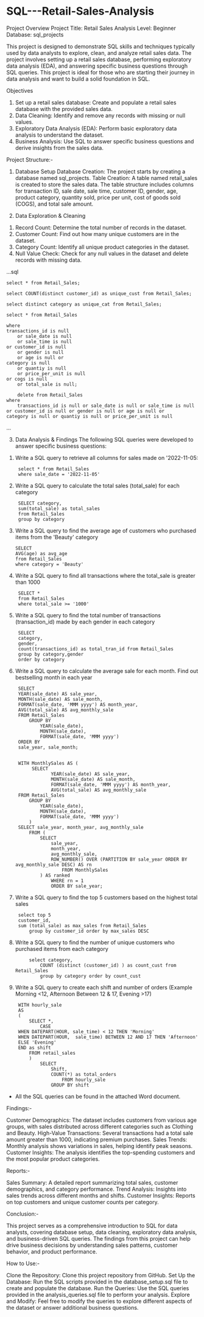 # SQL---Retail-Sales-Analysis



Project Overview
Project Title: Retail Sales Analysis
Level: Beginner
Database: sql_projects




This project is designed to demonstrate SQL skills and techniques typically used by data analysts to explore, clean, and analyze retail sales data. The project involves setting up a retail sales database, performing exploratory data analysis (EDA), and answering specific business questions through SQL queries. This project is ideal for those who are starting their journey in data analysis and want to build a solid foundation in SQL.





Objectives
1) Set up a retail sales database:  Create and populate a retail sales database with the provided sales data.
2) Data Cleaning: Identify and remove any records with missing or null values.
3) Exploratory Data Analysis (EDA): Perform basic exploratory data analysis to understand the dataset.
4) Business Analysis: Use SQL to answer specific business questions and derive insights from the sales data.


Project Structure:-

1. Database Setup
           Database Creation: The project starts by creating a database named sql_projects.
           Table Creation: A table named retail_sales is created to store the sales data. The table structure includes columns for transaction ID, sale              date, sale time, customer ID, gender, age, product category, quantity sold, price per unit, cost of goods sold (COGS), and total sale amount.


2. Data Exploration & Cleaning


  1) Record Count: Determine the total number of records in the dataset.
  2) Customer Count: Find out how many unique customers are in the dataset.
  3) Category Count: Identify all unique product categories in the dataset.
  4)  Null Value Check: Check for any null values in the dataset and delete records with missing data.

...sql
										
										
	select * from Retail_Sales;

	select COUNT(distinct customer_id) as unique_cust from Retail_Sales;
	
	select distinct category as unique_cat from Retail_Sales;

	select * from Retail_Sales 
	
	where 
	transactions_id is null 
        or sale_date is null 
        or sale_time is null
	or customer_id is null 
        or gender is null 
        or age is null or 
	category is null 
        or quantiy is null 
        or price_per_unit is null
	or cogs is null 
        or total_sale is null;

		delete from Retail_Sales 
	where 
		transactions_id is null or sale_date is null or sale_time is null
	or customer_id is null or gender is null or age is null or 
	category is null or quantiy is null or price_per_unit is null

...


3. Data Analysis & Findings
The following SQL queries were developed to answer specific business questions:


1) Write a SQL query to retrieve all columns for sales made on '2022-11-05:

		select * from Retail_Sales
		where sale_date = '2022-11-05'


2) Write a SQL query to calculate the total sales (total_sale) for each category

		SELECT category,
		sum(total_sale) as total_sales
 		from Retail_Sales
 		group by category

 3) Write a SQL query to find the average age of customers who purchased items from the 'Beauty' category
 
		SELECT
		AVG(age) as avg_age
		from Retail_Sales
		where category = 'Beauty'

4) Write a SQL query to find all transactions where the total_sale is greater than 1000

		SELECT *
		from Retail_Sales
		where total_sale >= '1000'


5) Write a SQL query to find the total number of transactions (transaction_id) made by each gender in each category

		SELECT
		category,
		gender,
		count(transactions_id) as total_tran_id from Retail_Sales
		group by category,gender 
		order by category


6) Write a SQL query to calculate the average sale for each month. Find out bestselling month in each year

		SELECT 
    	YEAR(sale_date) AS sale_year,
    	MONTH(sale_date) AS sale_month,
    	FORMAT(sale_date, 'MMM yyyy') AS month_year,
    	AVG(total_sale) AS avg_monthly_sale
		FROM Retail_Sales
			GROUP BY 
    			YEAR(sale_date),
    			MONTH(sale_date),
    			FORMAT(sale_date, 'MMM yyyy')
		ORDER BY 
    	sale_year, sale_month;


		WITH MonthlySales AS (
   			 SELECT 
        			YEAR(sale_date) AS sale_year,
    				MONTH(sale_date) AS sale_month,
        			FORMAT(sale_date, 'MMM yyyy') AS month_year,
        			AVG(total_sale) AS avg_monthly_sale
   	 	FROM Retail_Sales
    		GROUP BY 
        		YEAR(sale_date),
        		MONTH(sale_date),
        		FORMAT(sale_date, 'MMM yyyy')
			)
		SELECT sale_year, month_year, avg_monthly_sale
			FROM (
    			SELECT 
        			sale_year,
        			month_year,
        			avg_monthly_sale,
   					ROW_NUMBER() OVER (PARTITION BY sale_year ORDER BY avg_monthly_sale DESC) AS rn
    					FROM MonthlySales
				) AS ranked
					WHERE rn = 1
					ORDER BY sale_year;


7) Write a SQL query to find the top 5 customers based on the highest total sales

 		select top 5
		customer_id,
		sum (total_sale) as max_sales from Retail_Sales
			group by customer_id order by max_sales DESC

8) Write a SQL query to find the number of unique customers who purchased items from each category

			select category,
				COUNT (distinct (customer_id) ) as count_cust from Retail_Sales
				group by category order by count_cust

9) Write a SQL query to create each shift and number of orders (Example Morning <12, Afternoon Between 12 & 17, Evening >17)

		WITH hourly_sale
		AS
		(
			SELECT *,
    			CASE
        WHEN DATEPART(HOUR, sale_time) < 12 THEN 'Morning'
        WHEN DATEPART(HOUR,  sale_time) BETWEEN 12 AND 17 THEN 'Afternoon'
        ELSE 'Evening'
    	END as shift
			FROM retail_sales
			)
				SELECT 
    				Shift,
   					COUNT(*) as total_orders    
						FROM hourly_sale
					GROUP BY shift

* All the SQL queries can be found in the attached Word document.

Findings:-

Customer Demographics: The dataset includes customers from various age groups, with sales distributed across different categories such as Clothing and Beauty.
High-Value Transactions: Several transactions had a total sale amount greater than 1000, indicating premium purchases.
Sales Trends: Monthly analysis shows variations in sales, helping identify peak seasons.
Customer Insights: The analysis identifies the top-spending customers and the most popular product categories.


Reports:-

Sales Summary: A detailed report summarizing total sales, customer demographics, and category performance.
Trend Analysis: Insights into sales trends across different months and shifts.
Customer Insights: Reports on top customers and unique customer counts per category.



Conclusion:-

This project serves as a comprehensive introduction to SQL for data analysts, covering database setup, data cleaning, exploratory data analysis, and business-driven SQL queries. The findings from this project can help drive business decisions by understanding sales patterns, customer behavior, and product performance.


How to Use:-

Clone the Repository: Clone this project repository from GitHub.
Set Up the Database: Run the SQL scripts provided in the database_setup.sql file to create and populate the database.
Run the Queries: Use the SQL queries provided in the analysis_queries.sql file to perform your analysis.
Explore and Modify: Feel free to modify the queries to explore different aspects of the dataset or answer additional business questions.
